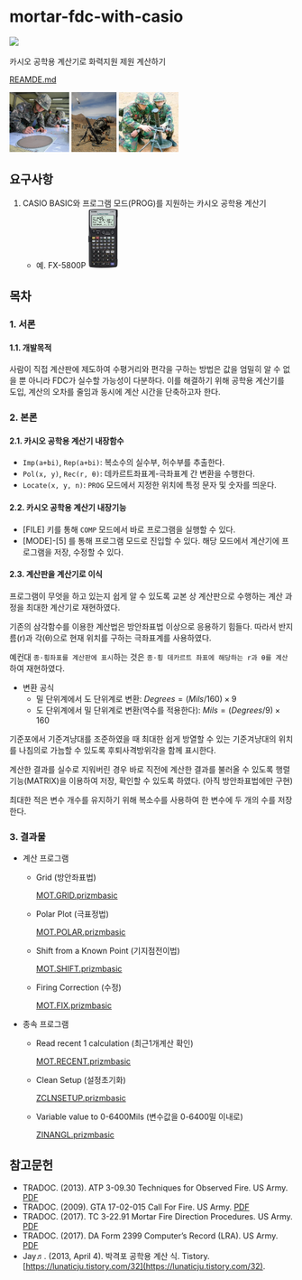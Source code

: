 # mortar-fdc-with-casio

<img src="https://img.shields.io/badge/casio_basic-blue?style=for-the-badge&logo=visualbasic&logoColor=ffffff" />

카시오 공학용 계산기로 화력지원 제원 계산하기

[REAMDE.md](./README.md)

<p>
    <img height="106" src="./assets/20240214_194740.png" />
    <img height="106" src="./assets/2018121900868_0.jpg" />
    <img height="106" src="./assets/20231021_111008.jpg" />
</p>

## 요구사항

1. CASIO BASIC와 프로그램 모드(PROG)를 지원하는 카시오 공학용 계산기
   - 예. FX-5800P <img height="106" src="./assets/20240429_082707.jpg" />

## 목차

### 1. 서론

   #### 1.1. 개발목적
   
   사람이 직접 계산판에 제도하여 수평거리와 편각을 구하는 방법은 값을 엄밀히 알 수 없을 뿐 아니라 FDC가 실수할 가능성이 다분하다. 이를 해결하기 위해 공학용 계산기를 도입, 계산의 오차를 줄임과 동시에 계산 시간을 단축하고자 한다.

### 2. 본론

   #### 2.1. 카시오 공학용 계산기 내장함수

   - ```Imp(a+bi)```, ```Rep(a+bi)```: 복소수의 실수부, 허수부를 추출한다.
   - ```Pol(x, y)```, ```Rec(r, θ)```: 데카르트좌표계-극좌표계 간 변환을 수행한다.
   - ```Locate(x, y, n)```: ```PROG``` 모드에서 지정한 위치에 특정 문자 및 숫자를 띄운다.

   #### 2.2. 카시오 공학용 계산기 내장기능

   - [FILE] 키를 통해 ```COMP``` 모드에서 바로 프로그램을 실행할 수 있다.
   - [MODE]-[5] 를 통해 프로그램 모드로 진입할 수 있다. 해당 모드에서 계산기에 프로그램을 저장, 수정할 수 있다.

   #### 2.3. 계산판을 계산기로 이식

   프로그램이 무엇을 하고 있는지 쉽게 알 수 있도록 교본 상 계산판으로 수행하는 계산 과정을 최대한 계산기로 재현하였다.
   
   기존의 삼각함수를 이용한 계산법은 방안좌표법 이상으로 응용하기 힘들다. 따라서 반지름(r)과 각(θ)으로 현재 위치를 구하는 극좌표계를 사용하였다.

   예컨대 ```종·횡좌표를 계산판에 표시```하는 것은 ```종·횡 데카르트 좌표에 해당하는 r과 θ를 계산```하여 재현하였다.
   
   - 변환 공식
       - 밀 단위계에서 도 단위계로 변환: $`Degrees = (Mils / 160) × 9`$
       - 도 단위계에서 밀 단위계로 변환(역수를 적용한다): $`Mils = (Degrees / 9) × 160`$
   
   기준포에서 기준겨냥대를 조준하였을 때 최대한 쉽게 방열할 수 있는 기준겨냥대의 위치를 나침의로 가늠할 수 있도록 후퇴사격방위각을 함께 표시한다.
   
   계산한 결과를 실수로 지워버린 경우 바로 직전에 계산한 결과를 불러올 수 있도록 행렬 기능(MATRIX)을 이용하여 저장, 확인할 수 있도록 하였다. (아직 방안좌표법에만 구현)
   
   최대한 적은 변수 개수를 유지하기 위해 복소수를 사용하여 한 변수에 두 개의 수를 저장한다.

### 3. 결과물
   
   - 계산 프로그램

      - Grid (방안좌표법)

        [MOT.GRID.prizmbasic](./MOT.GRID.prizmbasic)

      - Polar Plot (극표정법)
      
         [MOT.POLAR.prizmbasic](./MOT.POLAR.prizmbasic)
         
      - Shift from a Known Point (기지점전이법)
      
         [MOT.SHIFT.prizmbasic](./MOT.SHIFT.prizmbasic)
         
      - Firing Correction (수정)
      
         [MOT.FIX.prizmbasic](./MOT.FIX.prizmbasic)
         
   - 종속 프로그램
   
      - Read recent 1 calculation (최근1개계산 확인)
      
         [MOT.RECENT.prizmbasic](./MOT.RECENT.prizmbasic)
         
      - Clean Setup (설정초기화)
      
         [ZCLNSETUP.prizmbasic](./ZCLNSETUP.prizmbasic)
         
      - Variable value to 0-6400Mils (변수값을 0-6400밀 이내로)
      
         [ZINANGL.prizmbasic](./ZINANGL.prizmbasic)

## 참고문헌

- TRADOC. (2013). ATP 3-09.30 Techniques for Observed Fire. US Army. [PDF](./references-archive/ARN5011_ATP%203-09x30%20FINAL%20WEB.pdf)
- TRADOC. (2009). GTA 17-02-015 Call For Fire. US Army. [PDF](./references-archive/call_for_fire.pdf)
- TRADOC. (2017). TC 3-22.91 Mortar Fire Direction Procedures. US Army. [PDF](./references-archive/ARN3488_TC%203-22x91%20FINAL%20WEB%201.pdf)
- TRADOC. (2017). DA Form 2399 Computer’s Record (LRA). US Army. [PDF](./references-archive/ARN3823_DA%20FORM%202399%20FINAL.pdf)
- Jay♬. (2013, April 4). 박격포 공학용 계산 식. Tistory. [https://lunaticju.tistory.com/32](https://lunaticju.tistory.com/32).
